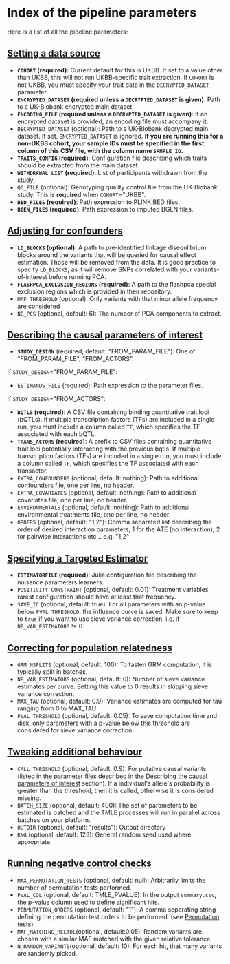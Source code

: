# Index of the pipeline parameters

Here is a list of all the pipeline parameters:

## [Setting a data source](@ref)

- **`COHORT` (required):** Current default for this is UKBB. If set to a value other than UKBB, this will not run UKBB-specific trait extraction. If `COHORT` is not UKBB, you must specify your trait data in the `DECRYPTED_DATASET` parameter.
- **`ENCRYPTED_DATASET` (required unless a `DECRYPTED_DATASET` is given)**: Path to a UK-Biobank encrypted main dataset.
- **`ENCODING_FILE` (required unless a `DECRYPTED_DATASET` is given)**: If an encrypted dataset is provided, an encoding file must accompany it.
- `DECRYPTED_DATASET` (optional): Path to a UK-Biobank decrypted main dataset. If set, `ENCRYPTED_DATASET` is ignored. **If you are running this for a non-UKBB cohort, your sample IDs must be specified in the first column of this CSV file, with the column name `SAMPLE_ID`.**
- **`TRAITS_CONFIG` (required)**: Configuration file describing which traits should be extracted from the main dataset.
- **`WITHDRAWAL_LIST` (required)**: List of participants withdrawn from the study.
- `QC_FILE` (optional): Genotyping quality control file from the UK-Biobank study. This is **required** when `COHORT`="UKBB".
- **`BED_FILES` (required)**: Path expression to PLINK BED files.
- **`BGEN_FILES` (required)**: Path expression to imputed BGEN files.

## [Adjusting for confounders](@ref)

- **`LD_BLOCKS` (optional)**: A path to pre-identified linkage disequlibrium blocks around the variants that will be queried for causal effect estimation. Those will be removed from the data. It is good practice to specify `LD_BLOCKS`, as it will remove SNPs correlated with your variants-of-interest before running PCA. 
- **`FLASHPCA_EXCLUSION_REGIONS` (required)**: A path to the flashpca special exclusion regions which is provided in their repository.
- `MAF_THRESHOLD` (optional): Only variants with that minor allele frequency are considered
- `NB_PCS` (optional, default: 6): The number of PCA components to extract.

## [Describing the causal parameters of interest](@ref)

- **`STUDY_DESIGN`** (required, default: "FROM\_PARAM\_FILE"): One of "FROM\_PARAM\_FILE", "FROM\_ACTORS".

If `STUDY_DESIGN`="FROM\_PARAM\_FILE":

- `ESTIMANDS_FILE` (required): Path expression to the parameter files.

If `STUDY_DESIGN`="FROM_ACTORS":

- **`BQTLS` (required)**: A CSV file containing binding quantitative trait loci (bQTLs). If multiple transcription factors (TFs) are included in a single run, you must include a column called `TF`, which specifies the TF associated with each bQTL.
- **`TRANS_ACTORS` (required)**: A prefix to CSV files containing quantitative trait loci potentially interacting with the previous bqtls. If multiple transcription factors (TFs) are included in a single run, you must include a column called `TF`, which specifies the TF associated with each transactor.
- `EXTRA_CONFOUNDERS` (optional, default: nothing): Path to additional confounders file, one per line, no header.
- `EXTRA_COVARIATES` (optional, default: nothing): Path to additional covariates file, one per line, no header.
- `ENVIRONMENTALS` (optional, default: nothing): Path to additional environmental treatments file, one per line, no header.
- `ORDERS` (optional, default: "1,2"): Comma separated list describing the order of desired interaction parameters, 1 for the ATE (no interaction), 2 for pairwise interactions etc... e.g. "1,2"

## [Specifying a Targeted Estimator](@ref)

- **`ESTIMATORFILE` (required)**: Julia configuration file describing the nuisance parameters learners.
- `POSITIVITY_CONSTRAINT` (optional, default: 0.01): Treatment variables rarest configuration should have at least that frequency.
- `SAVE_IC` (optional, default: true): For all parameters with an p-value below `PVAL_THRESHOLD`, the influence curve is saved. Make sure to keep to `true` if you want to use sieve variance correction, i.e. if `NB_VAR_ESTIMATORS` != 0.

## [Correcting for population relatedness](@ref)

- `GRM_NSPLITS` (optional, default: 100): To fasten GRM computation, it is typically split in batches.
- `NB_VAR_ESTIMATORS` (optional, default: 0): Number of sieve variance estimates per curve. Setting this value to 0 results in skipping sieve variance correction.
- `MAX_TAU` (optional, default: 0.9): Variance estimates are computed for tau ranging from 0 to MAX_TAU
- `PVAL_THRESHOLD` (optional, default: 0.05): To save computation time and disk, only parameters with a p-value below this threshold are considered for sieve variance correction.

## [Tweaking additional behaviour](@ref)

- `CALL_THRESHOLD` (optional, default: 0.9): For putative causal variants (listed in the parameter files described in the [Describing the causal parameters of interest](@ref) section). If a individual's allele's probability is greater than the threshold, then it is called, otherwise it is considered missing.
- `BATCH_SIZE` (optional, default: 400): The set of parameters to be estimated is batched and the TMLE processes will run in parallel across batches on your platform.
- `OUTDIR` (optional, default: "results"): Output directory
- `RNG` (optional, default: 123): General random seed used where appropriate.

## [Running negative control checks](@ref)

- `MAX_PERMUTATION_TESTS` (optional, default: null): Arbitrarily limits the number of permutation tests performed.
- `PVAL_COL` (optional, default: TMLE_PVALUE): In the output `summary.csv`, the p-value column used to define significant hits.
- `PERMUTATION_ORDERS` (optional, default: "1"): A comma separating string defining the permutation test orders to be performed. (see [Permutation tests](@ref))
- `MAF_MATCHING_RELTOL`(optional, default:0.05): Random variants are chosen with a similar MAF matched with the given relative tolerance.
- `N_RANDOM_VARIANTS`(optional, default: 10): For each hit, that many variants are randomly picked.
